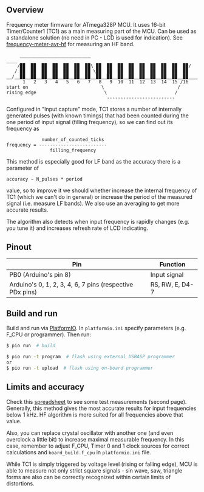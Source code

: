 ## Overview
Frequency meter firmware for ATmega328P MCU. It uses 16-bit Timer/Counter1 (TC1) as a main measuring part of the MCU. Can be used as a standalone solution (no need in PC - LCD is used for indication). See [frequency-meter-avr-hf](https://github.com/ussserrr/frequency-meter-avr-hf) for measuring an HF band.

```
     __________________________                                     ____
    /▉▉  ▉▉  ▉▉  ▉▉  ▉▉  ▉▉  ▉▉\ ▉▉  ▉▉  ▉▉  ▉▉  ▉▉  ▉▉  ▉▉  ▉▉  ▉▉/
   / ▉▉  ▉▉  ▉▉  ▉▉  ▉▉  ▉▉  ▉▉ \▉▉  ▉▉  ▉▉  ▉▉  ▉▉  ▉▉  ▉▉  ▉▉  ▉▉
__/__▉▉__▉▉__▉▉__▉▉__▉▉__▉▉__▉▉__▉▉__▉▉__▉▉__▉▉__▉▉__▉▉__▉▉__▉▉__▉▉_____
      1   2   3   4   5   6   7   8   9  10  11  12  13  14  15 /16
start on                           \                           /
rising edge                         \                         /
                                     -------------------------
```
Configured in "Input capture" mode, TC1 stores a number of internally generated pulses (with known timings) that had been counted during the one period of input signal (filling frequency), so we can find out its frequency as
```
             number_of_counted_ticks
frequency = -------------------------
                filling_frequency
```
This method is especially good for LF band as the accuracy there is a parameter of
```
accuracy ~ N_pulses * period
```
value, so to improve it we should whether increase the internal frequency of TC1 (which we can't do in general) or increase the period of the measured signal (i.e. measure LF bands). We also use an averaging to get more accurate results.

The algorithm also detects when input frequency is rapidly changes (e.g. you tune it) and increases refresh rate of LCD indicating.


## Pinout
Pin | Function
--- | --------
PB0 (Arduino's pin 8) | Input signal
Arduino's 0, 1, 2, 3, 4, 6, 7 pins (respective PDx pins) | RS, RW, E, D4-7


## Build and run
Build and run via [PlatformIO](https://platformio.org/). In `platformio.ini` specify parameters (e.g. F_CPU or programmer). Then run:
```bash
$ pio run  # build

$ pio run -t program  # flash using external USBASP programmer
or
$ pio run -t upload  # flash using on-board programmer
```


## Limits and accuracy
Check this [spreadsheet](https://docs.google.com/spreadsheets/d/1x5buIiSePPuyIJX-X4MWf-NA7JHJYz23IA_RD0JLFfs/edit?usp=sharing) to see some test measurements (second page). Generally, this method gives the most accurate results for input frequencies below 1 kHz. HF algorithm is more suited for all frequencies above that value.

Also, you can replace crystal oscillator with another one (and even overclock a little bit) to increase maximal measurable frequency. In this case, remember to adjust F_CPU, Timer 0 and 1 clock sources for correct calculations and `board_build.f_cpu` in `platformio.ini` file.

While TC1 is simply triggered by voltage level (rising or falling edge), MCU is able to measure not only strict square signals - sin wave, saw, triangle forms are also can be correctly recognized within certain limits of distortions.
